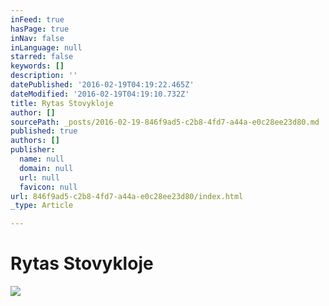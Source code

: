 ```yaml
---
inFeed: true
hasPage: true
inNav: false
inLanguage: null
starred: false
keywords: []
description: ''
datePublished: '2016-02-19T04:19:22.465Z'
dateModified: '2016-02-19T04:19:10.732Z'
title: Rytas Stovykloje
author: []
sourcePath: _posts/2016-02-19-846f9ad5-c2b8-4fd7-a44a-e0c28ee23d80.md
published: true
authors: []
publisher:
  name: null
  domain: null
  url: null
  favicon: null
url: 846f9ad5-c2b8-4fd7-a44a-e0c28ee23d80/index.html
_type: Article

---
```

# Rytas Stovykloje
![](https://the-grid-user-content.s3-us-west-2.amazonaws.com/334d3868-8dff-4e1d-8665-d9e409597014.jpg)